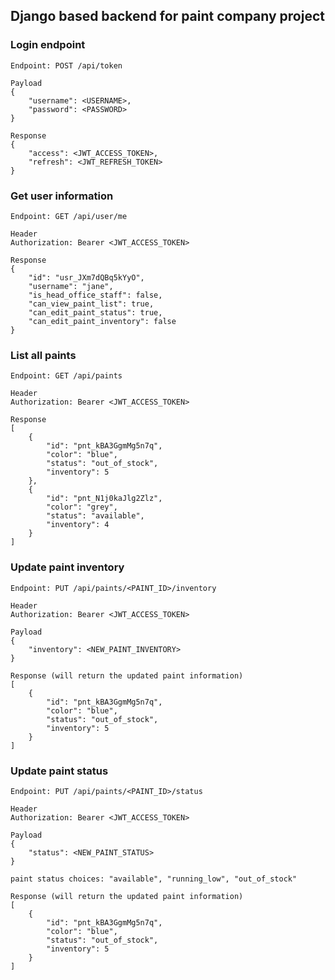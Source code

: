## Django based backend for paint company project

### Login endpoint


	Endpoint: POST /api/token

	Payload
	{
		"username": <USERNAME>,
		"password": <PASSWORD>
	}

	Response
	{
		"access": <JWT_ACCESS_TOKEN>,
		"refresh": <JWT_REFRESH_TOKEN>
	}

### Get user information


	Endpoint: GET /api/user/me

	Header
	Authorization: Bearer <JWT_ACCESS_TOKEN>

	Response
	{
	    "id": "usr_JXm7dQBq5kYyO",
	    "username": "jane",
	    "is_head_office_staff": false,
	    "can_view_paint_list": true,
	    "can_edit_paint_status": true,
	    "can_edit_paint_inventory": false
	}

### List all paints

	Endpoint: GET /api/paints

	Header
	Authorization: Bearer <JWT_ACCESS_TOKEN>

	Response
	[
	    {
	        "id": "pnt_kBA3GgmMg5n7q",
	        "color": "blue",
	        "status": "out_of_stock",
	        "inventory": 5
	    },
	    {
	        "id": "pnt_N1j0kaJlg2Zlz",
	        "color": "grey",
	        "status": "available",
	        "inventory": 4
	    }
	]

### Update paint inventory

	Endpoint: PUT /api/paints/<PAINT_ID>/inventory

	Header
	Authorization: Bearer <JWT_ACCESS_TOKEN>

	Payload
	{
		"inventory": <NEW_PAINT_INVENTORY>
	}

	Response (will return the updated paint information)
	[
	    {
	        "id": "pnt_kBA3GgmMg5n7q",
	        "color": "blue",
	        "status": "out_of_stock",
	        "inventory": 5
	    }
	]

### Update paint status

	Endpoint: PUT /api/paints/<PAINT_ID>/status

	Header
	Authorization: Bearer <JWT_ACCESS_TOKEN>

	Payload
	{
		"status": <NEW_PAINT_STATUS>
	}

	paint status choices: "available", "running_low", "out_of_stock"

	Response (will return the updated paint information)
	[
	    {
	        "id": "pnt_kBA3GgmMg5n7q",
	        "color": "blue",
	        "status": "out_of_stock",
	        "inventory": 5
	    }
	]

